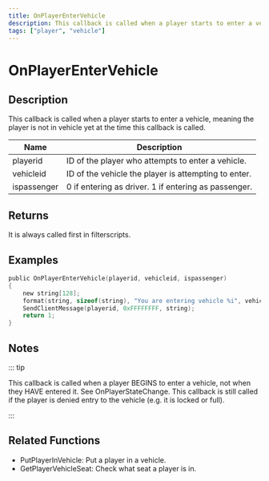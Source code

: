 ```yaml
---
title: OnPlayerEnterVehicle
description: This callback is called when a player starts to enter a vehicle, meaning the player is not in vehicle yet at the time this callback is called.
tags: ["player", "vehicle"]
---
```


# OnPlayerEnterVehicle

<TagLinks />

## Description

This callback is called when a player starts to enter a vehicle, meaning the player is not in vehicle yet at the time this callback is called.

| Name        | Description                                          |
| ----------- | ---------------------------------------------------- |
| playerid    | ID of the player who attempts to enter a vehicle.    |
| vehicleid   | ID of the vehicle the player is attempting to enter. |
| ispassenger | 0 if entering as driver. 1 if entering as passenger. |

## Returns

It is always called first in filterscripts.

## Examples

```c
public OnPlayerEnterVehicle(playerid, vehicleid, ispassenger)
{
    new string[128];
    format(string, sizeof(string), "You are entering vehicle %i", vehicleid);
    SendClientMessage(playerid, 0xFFFFFFFF, string);
    return 1;
}
```

## Notes

::: tip

This callback is called when a player BEGINS to enter a vehicle, not when they HAVE entered it. See OnPlayerStateChange.
This callback is still called if the player is denied entry to the vehicle (e.g. it is locked or full).

:::

## Related Functions

- PutPlayerInVehicle: Put a player in a vehicle.
- GetPlayerVehicleSeat: Check what seat a player is in.
